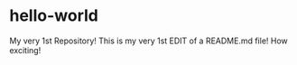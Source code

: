 # hello-world
My very 1st Repository! 
This is my very 1st EDIT of a README.md file! How exciting! 
